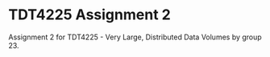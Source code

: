 # TDT4225 Assignment 2
Assignment 2 for TDT4225 - Very Large, Distributed Data Volumes by group 23.
